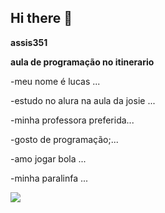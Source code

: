 ## Hi there  👋

**assis351**

**aula de programação no itinerario**

-meu nome é lucas ...

-estudo no alura na aula da josie ...

-minha professora preferida...

-gosto de programação;...

-amo jogar bola ...

-minha paralinfa ...

![](https://media1.tenor.com/m/CgGUXc-LDc4AAAAC/hacker-pc.gif)
